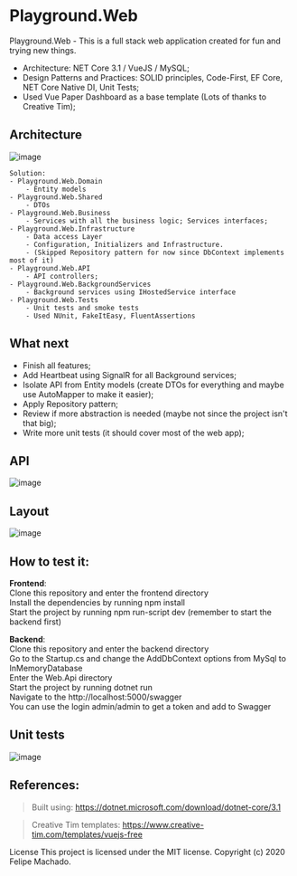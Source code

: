 # Playground.Web

Playground.Web - This is a full stack web application created for fun and trying new things.

- Architecture: NET Core 3.1 / VueJS / MySQL;
- Design Patterns and Practices: SOLID principles, Code-First, EF Core, NET Core Native DI, Unit Tests;
- Used Vue Paper Dashboard as a base template (Lots of thanks to Creative Tim);

## Architecture
![image](https://user-images.githubusercontent.com/2963750/77981171-93226600-72df-11ea-8023-827e751c5a40.png)
```
Solution:
- Playground.Web.Domain
	- Entity models
- Playground.Web.Shared
	- DTOs
- Playground.Web.Business
	- Services with all the business logic; Services interfaces;
- Playground.Web.Infrastructure
	- Data access Layer
	- Configuration, Initializers and Infrastructure.
	- (Skipped Repository pattern for now since DbContext implements most of it)
- Playground.Web.API
	- API controllers;
- Playground.Web.BackgroundServices
	- Background services using IHostedService interface
- Playground.Web.Tests
	- Unit tests and smoke tests
	- Used NUnit, FakeItEasy, FluentAssertions
```

## What next
- Finish all features;
- Add Heartbeat using SignalR for all Background services;
- Isolate API from Entity models (create DTOs for everything and maybe use AutoMapper to make it easier);
- Apply Repository pattern;
- Review if more abstraction is needed (maybe not since the project isn't that big);
- Write more unit tests (it should cover most of the web app);

## API
![image](https://user-images.githubusercontent.com/2963750/77974222-dc1cef00-72cc-11ea-8afd-7bcc3f571668.png)

## Layout
![image](https://user-images.githubusercontent.com/2963750/78040956-86852880-7346-11ea-9b34-634d42caade6.png)

## How to test it:
**Frontend**:  
Clone this repository and enter the frontend directory  
Install the dependencies by running npm install  
Start the project by running npm run-script dev (remember to start the backend first)  

**Backend**:  
Clone this repository and enter the backend directory  
Go to the Startup.cs and change the AddDbContext options from MySql to InMemoryDatabase  
Enter the Web.Api directory  
Start the project by running dotnet run  
Navigate to the http://localhost:5000/swagger  
You can use the login admin/admin to get a token and add to Swagger

## Unit tests
![image](https://user-images.githubusercontent.com/2963750/77977031-ee9b2680-72d4-11ea-8518-90cf241f50c1.png)

## References:
> Built using: https://dotnet.microsoft.com/download/dotnet-core/3.1

> Creative Tim templates: https://www.creative-tim.com/templates/vuejs-free

License
This project is licensed under the MIT license. Copyright (c) 2020 Felipe Machado.

